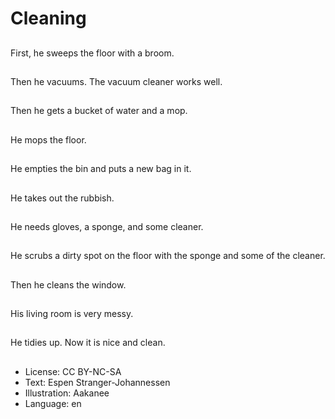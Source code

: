 # Cleaning

##
First, he sweeps the floor with a broom.

##
Then he vacuums. The vacuum cleaner works well.

##
Then he gets a bucket of water and a mop.

##
He mops the floor.

##
He empties the bin and puts a new bag in it.

##
He takes out the rubbish.

##
He needs gloves, a sponge, and some cleaner.

##
He scrubs a dirty spot on the floor with the sponge and some of the cleaner.

##
Then he cleans the window.

##
His living room is very messy.

##
He tidies up. Now it is nice and clean.

##
* License: CC BY-NC-SA
* Text: Espen Stranger-Johannessen
* Illustration: Aakanee
* Language: en
